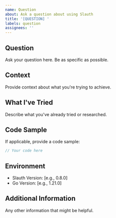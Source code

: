 ```yaml
---
name: Question
about: Ask a question about using Slauth
title: '[QUESTION] '
labels: question
assignees: ''
---
```


## Question

Ask your question here. Be as specific as possible.

## Context

Provide context about what you're trying to achieve.

## What I've Tried

Describe what you've already tried or researched.

## Code Sample

If applicable, provide a code sample:

```go
// Your code here
```

## Environment

- Slauth Version: [e.g., 0.8.0]
- Go Version: [e.g., 1.21.0]

## Additional Information

Any other information that might be helpful.
